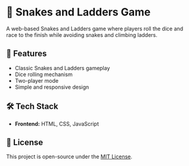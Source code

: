 # 🎲 Snakes and Ladders Game  

A web-based Snakes and Ladders game where players roll the dice and race to the finish while avoiding snakes and climbing ladders.  

## 🚀 Features  
- Classic Snakes and Ladders gameplay  
- Dice rolling mechanism  
- Two-player mode  
- Simple and responsive design  

## 🛠 Tech Stack  
- **Frontend:** HTML, CSS, JavaScript  

## 📝 License  
This project is open-source under the [MIT License](LICENSE).  
